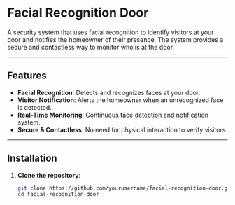 # Facial Recognition Door

A security system that uses facial recognition to identify visitors at your door and notifies the homeowner of their presence. The system provides a secure and contactless way to monitor who is at the door.

---

## Features

- **Facial Recognition**: Detects and recognizes faces at your door.
- **Visitor Notification**: Alerts the homeowner when an unrecognized face is detected.
- **Real-Time Monitoring**: Continuous face detection and notification system.
- **Secure & Contactless**: No need for physical interaction to verify visitors.

---

## Installation

1. **Clone the repository**:

   ```bash
   git clone https://github.com/yourusername/facial-recognition-door.git
   cd facial-recognition-door
